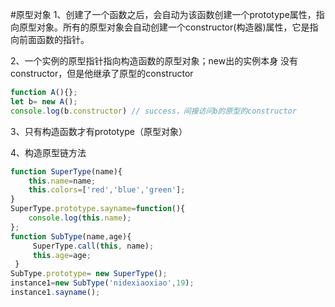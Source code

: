 #原型对象
1、创建了一个函数之后，会自动为该函数创建一个prototype属性，指向原型对象。所有的原型对象会自动创建一个constructor(构造器)属性，它是指向前面函数的指针。

2、一个实例的原型指针指向构造函数的原型对象；new出的实例本身
没有constructor，但是他继承了原型的constructor

```javascript
function A(){};
let b= new A();
console.log(b.constructor) // success，间接访问b的原型的constructor

```

3、只有构造函数才有prototype（原型对象）

4、构造原型链方法
```javascript
function SuperType(name){
    this.name=name;
    this.colors=['red','blue','green'];
}
SuperType.prototype.sayname=function(){
    console.log(this.name);
};
function SubType(name,age){
     SuperType.call(this, name);
     this.age=age;
 }
SubType.prototype= new SuperType();
instance1=new SubType('nidexiaoxiao',19);
instance1.sayname();
```